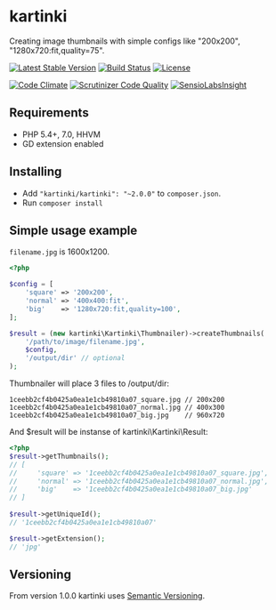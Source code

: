 # kartinki

Creating image thumbnails with simple configs like "200x200", "1280x720:fit,quality=75".

[![Latest Stable Version](https://poser.pugx.org/kartinki/kartinki/v/stable)](https://packagist.org/packages/kartinki/kartinki)
[![Build Status](https://travis-ci.org/kartinki/kartinki.svg?branch=master)](https://travis-ci.org/kartinki/kartinki)
[![License](https://poser.pugx.org/kartinki/kartinki/license)](https://packagist.org/packages/kartinki/kartinki)

[![Code Climate](https://codeclimate.com/github/kartinki/kartinki/badges/gpa.svg)](https://codeclimate.com/github/kartinki/kartinki)
[![Scrutinizer Code Quality](https://scrutinizer-ci.com/g/kartinki/kartinki/badges/quality-score.png?b=master)](https://scrutinizer-ci.com/g/kartinki/kartinki/?branch=master)
[![SensioLabsInsight](https://insight.sensiolabs.com/projects/cdfcdd4e-7b80-440c-80f1-9f0c3f69b117/mini.png)](https://insight.sensiolabs.com/projects/cdfcdd4e-7b80-440c-80f1-9f0c3f69b117)

## Requirements

* PHP 5.4+, 7.0, HHVM
* GD extension enabled

## Installing

* Add `"kartinki/kartinki": "~2.0.0"` to `composer.json`.
* Run `composer install`

## Simple usage example

`filename.jpg` is 1600x1200.

```php
<?php

$config = [
    'square' => '200x200',
    'normal' => '400x400:fit',
    'big'    => '1280x720:fit,quality=100',
];

$result = (new kartinki\Kartinki\Thumbnailer)->createThumbnails(
    '/path/to/image/filename.jpg',
    $config,
    '/output/dir' // optional
);
```

Thumbnailer will place 3 files to /output/dir:

```
1ceebb2cf4b0425a0ea1e1cb49810a07_square.jpg // 200x200
1ceebb2cf4b0425a0ea1e1cb49810a07_normal.jpg // 400x300
1ceebb2cf4b0425a0ea1e1cb49810a07_big.jpg    // 960x720
```

And $result will be instanse of kartinki\Kartinki\Result:

```php
<?php
$result->getThumbnails();
// [
//     'square' => '1ceebb2cf4b0425a0ea1e1cb49810a07_square.jpg',
//     'normal' => '1ceebb2cf4b0425a0ea1e1cb49810a07_normal.jpg',
//     'big'    => '1ceebb2cf4b0425a0ea1e1cb49810a07_big.jpg'
// ]
 
$result->getUniqueId();
// '1ceebb2cf4b0425a0ea1e1cb49810a07'

$result->getExtension();
// 'jpg'

```

## Versioning

From version 1.0.0 kartinki uses [Semantic Versioning](http://semver.org/).

